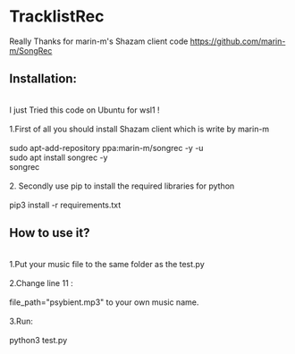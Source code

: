 # TracklistRec
Really Thanks for marin-m's Shazam client code
https://github.com/marin-m/SongRec<br>

## Installation:<br>
<br>
I just Tried this code on Ubuntu for wsl1 !<br>
<br>
1.First of all you should install Shazam client which is write by marin-m<br>
<br>
sudo apt-add-repository ppa:marin-m/songrec -y -u <br>
sudo apt install songrec -y <br>
songrec <br>
<br>
2. Secondly use pip to install the required libraries for python<br>
<br>
pip3 install -r requirements.txt

## How to use it?<br>
<br>
1.Put your music file to the same folder as the test.py<br>
<br>
2.Change line 11 :<br>
<br>
&#9;&#9file_path="psybient.mp3" to your own music name.<br>
<br>
3.Run:<br>
<br>
&#9;&#9python3 test.py <br>
